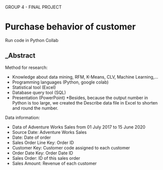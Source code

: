 GROUP 4 - FINAL PROJECT 
# Purchase behavior of customer
Run code in Python Collab
## _Abstract

Method for research:
- Knowledge about data mining, RFM, K-Means, CLV, Machine Learning,...
- Programming languages (Python, google colab)
- Statistical tool (Excel)
- Database query tool (SQL)
- Presentation (PowerPoint)
*Besides, because the output number in Python is too large, we created the Describe data file in Excel to shorten and round the number.

Data information:
- Data of Adventure Works Sales from 01 July 2017 to 15 June 2020
- Source Date: Adventure Works Sales 
- Date: Date of order
- Sales Order Line Key: Order ID
- Customer Key: Customer code assigned to each customer
- Order Date Key: Order Date ID
- Sales Order: ID of this sales order
- Sales Amount: Revenue of each customer
